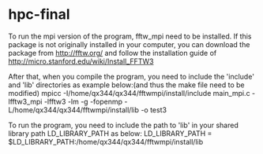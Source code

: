 # hpc-final

To run the mpi version of the program, fftw_mpi need to be installed. If this package is not originally installed in your computer, you can download the package from http://fftw.org/ and follow the installation guide of http://micro.stanford.edu/wiki/Install_FFTW3 

After that, when you compile the program, you need to include the 'include' and 'lib' directories as example below:(and thus the make file need to be modified) 
mpicc -I/home/qx344/qx344/fftwmpi/install/include  main_mpi.c  -lfftw3_mpi -lfftw3 -lm -g -fopenmp  -L/home/qx344/qx344/fftwmpi/install/lib -o test3

To run the program, you need to include the path to 'lib' in your shared library path LD_LIBRARY_PATH as below:
LD_LIBRARY_PATH = $LD_LIBRARY_PATH:/home/qx344/qx344/fftwmpi/install/lib